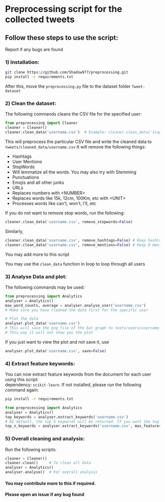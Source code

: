 # Preprocessing script for the collected tweets

## Follow these steps to use the script:
Report if any bugs are found

### 1) Installation:
```bash
git clone https://github.com/Shadow977/preprocessing.git
pip install -r requirements.txt
```
After this, move the ```preprocessing.py``` file to the dataset folder ```Tweet-dataset```

### 2) Clean the dataset:
The following commands cleans the CSV file for the specified user:  
```python
from preprocessing import Cleaner
cleaner = Cleaner()
cleaner.clean_data('username.csv')  # Example: cleaner.clean_data('1capplegate.csv')
```
This will preprocess the particular CSV file and write the cleaned data to ```tweets/cleaned_data/username.csv```
It will remove the following things:
- Hashtags
- User Mentions
- StopWords
- Will lemmatize all the words. You may also try with Stemming
- Punctuations
- Emojis and all other junks
- URLs
- Replaces numbers with \<NUMBER\>
- Replaces words like 15k, 12cm, 100Km, etc with \<UNIT\>
- Processes words like can't, won't, I'll, etc

If you do not want to remove stop words, run the following:
```python
cleaner.clean_data('username.csv', remove_stopwords=False)
```
Similarly,
```python
cleaner.clean_data('username.csv', remove_hashtags=False) # Keep hashtags
cleaner.clean_data('username.csv', remove_mentions=False) # Keep @ mentions
```

You may add more to this script  

You may use the ```clean_data``` function in loop to loop through all users  

### 3) Analyse Data and plot:
The following commands may be used:
```python
from preprocessing import Analytics
analyser = Analytics()
max_word_counts, average = analyser.analyse_user('username.csv')
# Make sure you have cleaned the data first for the specific user

# Plot the data
analyser.plot_data('username.csv')
# This will save the png file of the bar graph to teets/users/username.png
# This way it will not show you the plot
```
If you just want to view the plot and not save it, use
```python
analyser.plot_data('username.csv', save=False)
```

### 4) Extract feature keywords:
You can now extract feature keywords from the document for each user using this script:  
dependency: ```scikit-learn```. If not installed, please run the following command again:
```bash
pip install -r requirements.txt
```
```python
from preprocessing import Analytics
analyser = Analytics()
top_keywords = analyser.extract_keywords('username.csv')
# By default, the top 5 keywords will be returned. If you want the top n keywords, run
top_n_keywords = analyser.extract_keywords('username.csv', max_features=n)  # Where n is an integer
```

### 5) Overall cleaning and analysis:
Run the following scripts:
```python
cleaner = Cleaner()
cleaner.clean()     # To clean all data
analyser = Analytics()
analyser.analyse()  # For overall analysis
```

#### You may contribute more to this if required.  
#### Please open an issue if any bug found
